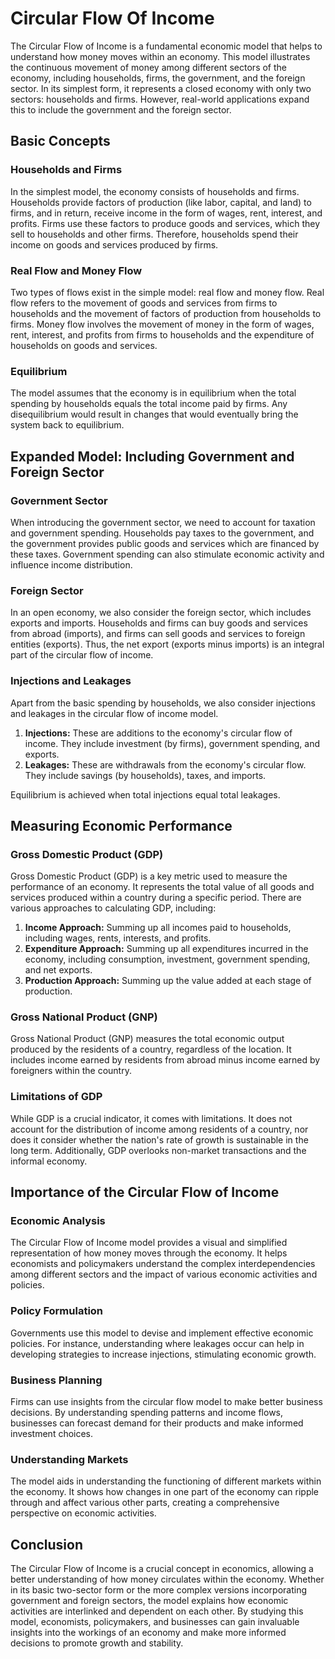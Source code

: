 # Circular Flow Of Income

The Circular Flow of Income is a fundamental economic model that helps to understand how money moves within an economy. This model illustrates the continuous movement of money among different sectors of the economy, including households, firms, the government, and the foreign sector. In its simplest form, it represents a closed economy with only two sectors: households and firms. However, real-world applications expand this to include the government and the foreign sector.

## Basic Concepts

### Households and Firms
In the simplest model, the economy consists of households and firms. Households provide factors of production (like labor, capital, and land) to firms, and in return, receive income in the form of wages, rent, interest, and profits. Firms use these factors to produce goods and services, which they sell to households and other firms. Therefore, households spend their income on goods and services produced by firms.

### Real Flow and Money Flow
Two types of flows exist in the simple model: real flow and money flow. Real flow refers to the movement of goods and services from firms to households and the movement of factors of production from households to firms. Money flow involves the movement of money in the form of wages, rent, interest, and profits from firms to households and the expenditure of households on goods and services.

### Equilibrium
The model assumes that the economy is in equilibrium when the total spending by households equals the total income paid by firms. Any disequilibrium would result in changes that would eventually bring the system back to equilibrium.

## Expanded Model: Including Government and Foreign Sector

### Government Sector
When introducing the government sector, we need to account for taxation and government spending. Households pay taxes to the government, and the government provides public goods and services which are financed by these taxes. Government spending can also stimulate economic activity and influence income distribution.

### Foreign Sector
In an open economy, we also consider the foreign sector, which includes exports and imports. Households and firms can buy goods and services from abroad (imports), and firms can sell goods and services to foreign entities (exports). Thus, the net export (exports minus imports) is an integral part of the circular flow of income.

### Injections and Leakages
Apart from the basic spending by households, we also consider injections and leakages in the circular flow of income model. 

1. **Injections:** These are additions to the economy's circular flow of income. They include investment (by firms), government spending, and exports.
2. **Leakages:** These are withdrawals from the economy's circular flow. They include savings (by households), taxes, and imports.

Equilibrium is achieved when total injections equal total leakages.

## Measuring Economic Performance

### Gross Domestic Product (GDP)
Gross Domestic Product (GDP) is a key metric used to measure the performance of an economy. It represents the total value of all goods and services produced within a country during a specific period. There are various approaches to calculating GDP, including:

1. **Income Approach:** Summing up all incomes paid to households, including wages, rents, interests, and profits.
2. **Expenditure Approach:** Summing up all expenditures incurred in the economy, including consumption, investment, government spending, and net exports.
3. **Production Approach:** Summing up the value added at each stage of production.

### Gross National Product (GNP)
Gross National Product (GNP) measures the total economic output produced by the residents of a country, regardless of the location. It includes income earned by residents from abroad minus income earned by foreigners within the country.

### Limitations of GDP
While GDP is a crucial indicator, it comes with limitations. It does not account for the distribution of income among residents of a country, nor does it consider whether the nation's rate of growth is sustainable in the long term. Additionally, GDP overlooks non-market transactions and the informal economy.

## Importance of the Circular Flow of Income

### Economic Analysis
The Circular Flow of Income model provides a visual and simplified representation of how money moves through the economy. It helps economists and policymakers understand the complex interdependencies among different sectors and the impact of various economic activities and policies.

### Policy Formulation
Governments use this model to devise and implement effective economic policies. For instance, understanding where leakages occur can help in developing strategies to increase injections, stimulating economic growth. 

### Business Planning
Firms can use insights from the circular flow model to make better business decisions. By understanding spending patterns and income flows, businesses can forecast demand for their products and make informed investment choices.

### Understanding Markets
The model aids in understanding the functioning of different markets within the economy. It shows how changes in one part of the economy can ripple through and affect various other parts, creating a comprehensive perspective on economic activities.

## Conclusion

The Circular Flow of Income is a crucial concept in economics, allowing a better understanding of how money circulates within the economy. Whether in its basic two-sector form or the more complex versions incorporating government and foreign sectors, the model explains how economic activities are interlinked and dependent on each other. By studying this model, economists, policymakers, and businesses can gain invaluable insights into the workings of an economy and make more informed decisions to promote growth and stability.